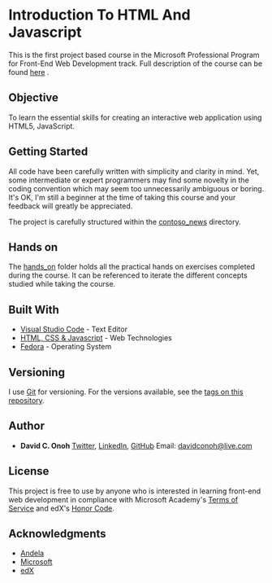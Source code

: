 # Introduction To HTML And Javascript

This is the first project based course in the Microsoft Professional Program for Front-End Web Development track. Full description of the course can be found [here](https://www.edx.org/course/introduction-html-javascript-microsoft-dev211-1x-3) .

## Objective

To learn the essential skills for creating an interactive web application using HTML5, JavaScript.

## Getting Started

All code have been carefully written with simplicity and clarity in mind. Yet, some intermediate or expert programmers may find some novelty in the coding convention which may seem too unnecessarily ambiguous or boring. It's OK, I'm still a beginner at the time of taking this course and your feedback will greatly be appreciated.

The project is carefully structured within the [contoso_news](https://github.com/davidconoh/Intro-to-HTML-and-Javascript/tree/master/contoso_news) directory.

## Hands on

The [hands_on](https://github.com/davidconoh/Intro-to-HTML-and-Javascript/tree/master/hands_on/) folder holds all the practical hands on exercises completed during the course. It can be referenced to iterate the different concepts studied while taking the course.

## Built With

* [Visual Studio Code](https://code.visualstudio.com/) - Text Editor
* [HTML, CSS & Javascript](https://) - Web Technologies
* [Fedora](https://getfedora.org) - Operating System

## Versioning

I use [Git](https://git-scm.com/) for versioning. For the versions available, see the [tags on this repository](https://github.com/your/project/tags).

## Author

* **David C. Onoh**  [Twitter](http://twitter.com/davidconoh/), [LinkedIn](http://linkedin.com/in/davidconoh/), [GitHub](https://github.com/davidconoh) Email: davidconoh@live.com

## License

This project is free to use by anyone who is interested in learning front-end web development in compliance with Microsoft Academy's [Terms of Service](https://academy.microsoft.com/en-us/terms-of-service/) and edX's [Honor Code](https://www.edx.org/edx-terms-service).

## Acknowledgments

* [Andela](http://andela.com/)
* [Microsoft](http://microsoft.com/)
* [edX](http://edx.org/)
